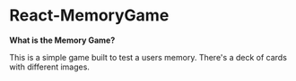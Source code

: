 # React-MemoryGame

**What is the Memory Game?**

This is a simple game built to test a users memory. There's a deck of cards with different images. 

